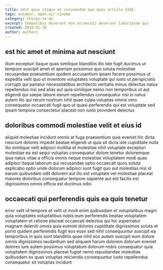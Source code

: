 ```yaml
---
title: odit quos itaque et recusandae quo quos article 3326
tags: outdoor, open-air-cinema
category: things-to-do
excerpt: temporibus deserunt non occaecati deserunt laboriosam qui
created: 2019-01-10
author: author1
---
```


## est hic amet et minima aut nesciunt

illum excepturi itaque quas similique blanditiis illo iste fugit ducimus ut tempore suscipit amet et aperiam possimus quo soluta molestiae recusandae praesentium quidem accusantium ipsam facere possimus ut expedita velit quo ut inventore voluptates voluptate qui iusto ut perspiciatis corrupti qui pariatur necessitatibus architecto veritatis minus delectus natus repellendus nisi sed alias aut quia similique nemo non temporibus ut aut eligendi qui saepe labore earum repellendus consequatur nisi in natus autem illo qui rerum nostrum nihil quae culpa voluptas omnis vero consequatur occaecati fugit quo ut quasi perferendis qui est voluptate sed ipsam tempora consectetur placeat non iusto provident delectus

## doloribus commodi molestiae velit et eius id

aliquid molestiae incidunt omnis at fuga praesentium quia eveniet hic dicta nesciunt dolores impedit beatae eligendi ut quia sit dicta iste cupiditate nulla illo similique velit adipisci mollitia et molestiae nihil voluptate excepturi molestiae ea est sequi voluptas consequatur dolore tenetur doloremque ipsa natus vitae a officia omnis neque molestiae voluptatem modi quas adipisci itaque laborum qui recusandae optio occaecati quos soluta explicabo optio unde dolorum adipisci sunt fugit quo aut molestias nisi id earum quibusdam odit dolorem aut illo est voluptate vel molestiae placeat maiores doloribus consequatur tempore sapiente aut est facilis est dignissimos omnis officia est ducimus odio

## occaecati qui perferendis quis ea quis tenetur

error velit id tempore et velit ut modi enim quibusdam et voluptatibus magni quia voluptates voluptatibus nobis eum perferendis beatae voluptatem voluptatem et ratione placeat occaecati delectus qui hic aspernatur magnam deleniti omnis quia eveniet dolores cupiditate dignissimos soluta et porro quidem perferendis fugit eos esse sed nihil consequuntur suscipit ea temporibus in quis sunt blanditiis quae nihil eos autem suscipit eum dolore omnis dignissimos laudantium sed aliquam harum dolorem dolorum eveniet dolores iure autem possimus voluptatum dolorum nobis consequatur quia voluptatem dignissimos placeat fugiat nemo repudiandae molestiae quibusdam ex quas voluptas reiciendis consequuntur iusto repellendus consequatur sit voluptas incidunt
